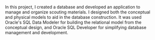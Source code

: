 In this project, I created a database and developed an application to manage and organize scouting materials. I designed both the conceptual and physical models to aid in the database construction. It was used Oracle's SQL Data Modeler for building the relational model from the conceptual design, and Oracle SQL Developer for simplifying database management and development.
